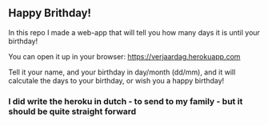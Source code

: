 ## Happy Brithday!

In this repo I made a web-app that will tell you how many days it is until your birthday! 

You can open it up in your browser: https://verjaardag.herokuapp.com

Tell it your name, and your birthday in day/month (dd/mm), and it will calcutale the days to your birthday, or wish you a happy birthday!

### I did write the heroku in dutch - to send to my family - but it should be quite straight forward